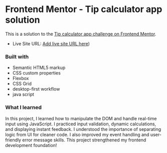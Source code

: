 # Frontend Mentor - Tip calculator app solution

This is a solution to the [Tip calculator app challenge on Frontend Mentor](https://www.frontendmentor.io/challenges/tip-calculator-app-ugJNGbJUX). 

- Live Site URL: [Add live site URL here](https://triccy188.github.io/Tip-calculator/))


### Built with

- Semantic HTML5 markup
- CSS custom properties
- Flexbox
- CSS Grid
- desktop-first workflow
- java script
### What I learned

In this project, I learned how to manipulate the DOM and handle real-time input using JavaScript.
I practiced input validation, dynamic calculations, and displaying instant feedback.
I understood the importance of separating logic from UI for cleaner code.
I also improved my event handling and user-friendly error message skills.
This project strengthened my frontend development foundation!







